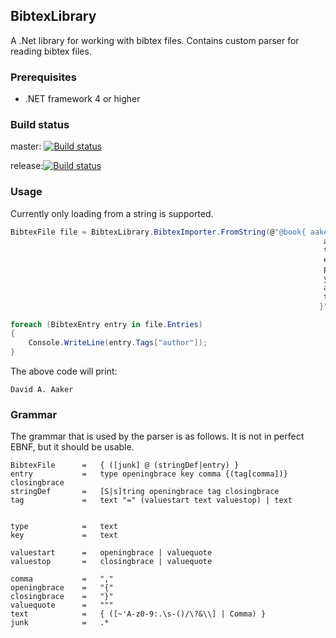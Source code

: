 ## BibtexLibrary
A .Net library for working with bibtex files. Contains custom parser for reading bibtex files.

### Prerequisites

- .NET framework 4 or higher

### Build status

master: [![Build status](https://ci.appveyor.com/api/projects/status/25texnbx5r6g4wi1/branch/master?svg=true)](https://ci.appveyor.com/project/MaikelH/bibtexlibrary/branch/master)

release:[![Build status](https://ci.appveyor.com/api/projects/status/3elfat52waky5yah/branch/release?svg=true)](https://ci.appveyor.com/project/MaikelH/bibtexlibrary-flgmq/branch/release)


### Usage

Currently only loading from a string is supported.

```C#
BibtexFile file = BibtexLibrary.BibtexImporter.FromString(@"@book{ aaker:1981a,
                                                                      author = {David A. Aaker},
                                                                      title = {Multivariate Analysis in Marketing},
                                                                      edition = {2},
                                                                      publisher = {The Scientific Press},
                                                                      year = {1981},
                                                                      address = {Palo Alto},
                                                                      topic = {multivariate-statistics;market-research;}
                                                                     }");

foreach (BibtexEntry entry in file.Entries)
{
    Console.WriteLine(entry.Tags["author"]);
}
```

The above code will print:
```
David A. Aaker
```


### Grammar

The grammar that is used by the parser is as follows. It is not in perfect EBNF, but it should be usable.

```
BibtexFile 		= 	{ ([junk] @ (stringDef|entry) }
entry 			=	type openingbrace key comma {(tag[comma])} closingbrace
stringDef       =   [S|s]tring openingbrace tag closingbrace
tag				= 	text "=" (valuestart text valuestop) | text


type			=	text
key				= 	text

valuestart      =   openingbrace | valuequote
valuestop       =   closingbrace | valuequote

comma 			=	","
openingbrace	=	"{"
closingbrace	=	"}"
valuequote      =   """
text			= 	{ ([~'A-z0-9:.\s-()/\?&\\] | Comma) }
junk			=   .*
```
